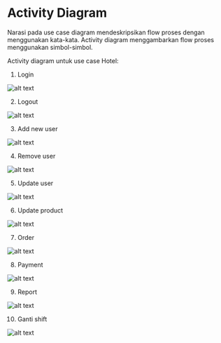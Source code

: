 # Activity Diagram

Narasi pada use case diagram mendeskripsikan flow proses dengan menggunakan kata-kata. Activity diagram menggambarkan flow proses menggunakan simbol-simbol.

Activity diagram untuk use case Hotel:

1. Login

![alt text](https://github.com/koswarabilly/pengembangan_aplikasi/blob/master/images/Untitled%20Diagram%20(1).jpg "Activity-diagram")

2. Logout

![alt text](https://github.com/koswarabilly/pengembangan_aplikasi/blob/master/images/Untitled%20Diagram%20(2).jpg "Activity-diagram")

3. Add new user

![alt text](https://github.com/koswarabilly/pengembangan_aplikasi/blob/master/images/Untitled%20Diagram%20(3).jpg "Activity-diagram")

4. Remove user

![alt text](https://github.com/koswarabilly/pengembangan_aplikasi/blob/master/images/Untitled%20Diagram%20(4).jpg "Activity-diagram")

5. Update user

![alt text](https://github.com/koswarabilly/pengembangan_aplikasi/blob/master/images/Untitled%20Diagram%20(5).jpg "Activity-diagram")

6. Update product

![alt text](https://github.com/koswarabilly/pengembangan_aplikasi/blob/master/images/Untitled%20Diagram%20(6).jpg "Activity-diagram")

7. Order

![alt text](https://github.com/koswarabilly/pengembangan_aplikasi/blob/master/images/Untitled%20Diagram%20(7).jpg "Activity-diagram")

8. Payment

![alt text](https://github.com/koswarabilly/pengembangan_aplikasi/blob/master/images/Untitled%20Diagram%20(8).jpg "Activity-diagram")

9. Report

![alt text](https://github.com/koswarabilly/pengembangan_aplikasi/blob/master/images/Untitled%20Diagram%20(9).jpg "Activity-diagram")

10. Ganti shift

![alt text](https://github.com/koswarabilly/pengembangan_aplikasi/blob/master/images/Untitled%20Diagram%20(10).jpg "Activity-diagram")
